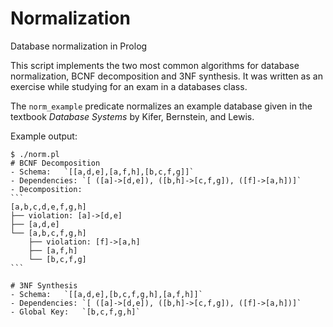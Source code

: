 # Normalization
Database normalization in Prolog

This script implements the two most common algorithms for database normalization, BCNF decomposition and 3NF synthesis. It was written as an exercise while studying for an exam in a databases class.

The `norm_example` predicate normalizes an example database given in the textbook _Database Systems_ by Kifer, Bernstein, and Lewis.

Example output:

    $ ./norm.pl
    # BCNF Decomposition
    - Schema:	`[[a,d,e],[a,f,h],[b,c,f,g]]`
    - Dependencies:	`[ ([a]->[d,e]), ([b,h]->[c,f,g]), ([f]->[a,h])]`
    - Decomposition:
    ```
    [a,b,c,d,e,f,g,h]
    ├── violation: [a]->[d,e]
    ├── [a,d,e]
    └── [a,b,c,f,g,h]
        ├── violation: [f]->[a,h]
        ├── [a,f,h]
        └── [b,c,f,g]
    ```

    # 3NF Synthesis
    - Schema:	`[[a,d,e],[b,c,f,g,h],[a,f,h]]`
    - Dependencies:	`[ ([a]->[d,e]), ([b,h]->[c,f,g]), ([f]->[a,h])]`
    - Global Key:	`[b,c,f,g,h]`
